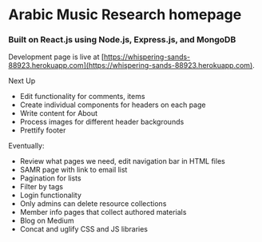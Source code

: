 # Arabic Music Research homepage

### Built on React.js using Node.js, Express.js, and MongoDB

Development page is live at [https://whispering-sands-88923.herokuapp.com](https://whispering-sands-88923.herokuapp.com).

Next Up
* Edit functionality for comments, items
* Create individual components for headers on each page
* Write content for About
* Process images for different header backgrounds
* Prettify footer

Eventually:
* Review what pages we need, edit navigation bar in HTML files
* SAMR page with link to email list
* Pagination for lists
* Filter by tags
* Login functionality
* Only admins can delete resource collections
* Member info pages that collect authored materials
* Blog on Medium
* Concat and uglify CSS and JS libraries

